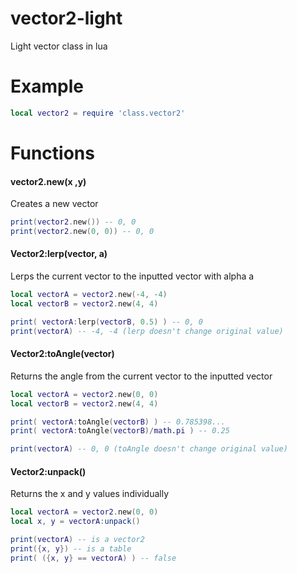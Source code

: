 # vector2-light
Light vector class in lua

# Example
```lua
local vector2 = require 'class.vector2'
```

# Functions
#### vector2.new(x ,y)
Creates a new vector

```lua
print(vector2.new()) -- 0, 0
print(vector2.new(0, 0)) -- 0, 0
```
#### Vector2:lerp(vector, a)
Lerps the current vector to the inputted vector with alpha a

```lua
local vectorA = vector2.new(-4, -4)
local vectorB = vector2.new(4, 4)

print( vectorA:lerp(vectorB, 0.5) ) -- 0, 0
print(vectorA) -- -4, -4 (lerp doesn't change original value)
```
#### Vector2:toAngle(vector)
Returns the angle from the current vector to the inputted vector

```lua
local vectorA = vector2.new(0, 0)
local vectorB = vector2.new(4, 4)

print( vectorA:toAngle(vectorB) ) -- 0.785398...
print( vectorA:toAngle(vectorB)/math.pi ) -- 0.25

print(vectorA) -- 0, 0 (toAngle doesn't change original value)
```
#### Vector2:unpack()
Returns the x and y values individually

```lua
local vectorA = vector2.new(0, 0)
local x, y = vectorA:unpack()

print(vectorA) -- is a vector2
print({x, y}) -- is a table
print( ({x, y} == vectorA) ) -- false
```
